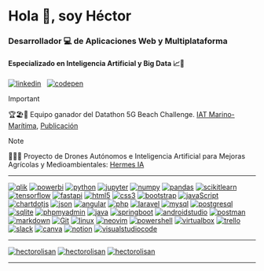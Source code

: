 # Hola 👋, soy Héctor
### Desarrollador 💻 de Aplicaciones Web y Multiplataforma
#### Especializado en Inteligencia Artificial y Big Data 📈🤖

[![linkedin](https://img.shields.io/badge/linkedin-hectorolisan-333B4B?style=for-the-badge&logo=linkedin&logoColor=white&labelColor=101010)](https://www.linkedin.com/in/hectorolisan)
&nbsp;
[![codepen](https://img.shields.io/badge/codepen-hectorolisan-333B4B?style=for-the-badge&logo=codepen&logoColor=white&labelColor=101010)](https://codepen.io/hectorOliSan)

> [!IMPORTANT]
>  🏆🏖️📶 Equipo ganador del Datathon 5G Beach Challenge. [IAT Marino-Marítima](https://www.linkedin.com/posts/iatmarinomar%C3%ADtima_datathon5gbeachchallenge-machinelearning-ugcPost-7132321942690234368-qSax), [Publicación](https://www.linkedin.com/posts/hectorolisan_datathon-datathon5g-datathon5gbeachchallenge-activity-7132123083917656064-FX9H)

> [!NOTE]
> 🌲🚁🧠 Proyecto de Drones Autónomos e Inteligencia Artificial para Mejoras Agrícolas y Medioambientales: [Hermes IA](https://www3.gobiernodecanarias.org/medusa/edublog/ieselrincon/2021/10/29/proyecto-hermesi/)

---

[![qlik](https://img.shields.io/badge/qlik-009848?style=for-the-badge&logo=qlik&logoColor=white&labelColor=101010)]()
[![powerbi](https://img.shields.io/badge/powerbi-F2C811?style=for-the-badge&logo=powerbi&logoColor=white&labelColor=101010)]()
[![python](https://img.shields.io/badge/python-3776AB?style=for-the-badge&logo=python&logoColor=white&labelColor=101010)]()
[![jupyter](https://img.shields.io/badge/jupyter-F37626?style=for-the-badge&logo=jupyter&logoColor=white&labelColor=101010)]()
[![numpy](https://img.shields.io/badge/numpy-013243?style=for-the-badge&logo=numpy&logoColor=white&labelColor=101010)]()
[![pandas](https://img.shields.io/badge/pandas-150458?style=for-the-badge&logo=pandas&logoColor=white&labelColor=101010)]()
[![scikitlearn](https://img.shields.io/badge/scikitlearn-F7931E?style=for-the-badge&logo=scikitlearn&logoColor=white&labelColor=101010)]()
[![tensorflow](https://img.shields.io/badge/tensorflow-FF6F00?style=for-the-badge&logo=tensorflow&logoColor=white&labelColor=101010)]()
[![fastapi](https://img.shields.io/badge/fastapi-009688?style=for-the-badge&logo=fastapi&logoColor=white&labelColor=101010)]()
[![html5](https://img.shields.io/badge/html5-1572B6?style=for-the-badge&logo=html5&logoColor=white&labelColor=101010)]()
[![css3](https://img.shields.io/badge/css3-E34F26?style=for-the-badge&logo=css3&logoColor=white&labelColor=101010)]()
[![bootstrap](https://img.shields.io/badge/bootstrap-7952B3?style=for-the-badge&logo=bootstrap&logoColor=white&labelColor=101010)]()
[![javaScript](https://img.shields.io/badge/javaScript-F7DF1E?style=for-the-badge&logo=javascript&logoColor=white&labelColor=101010)]()
[![chartdotjs](https://img.shields.io/badge/chartdotjs-FF6384?style=for-the-badge&logo=chartdotjs&logoColor=white&labelColor=101010)]()
[![json](https://img.shields.io/badge/json-000000?style=for-the-badge&logo=json&logoColor=white&labelColor=101010)]()
[![angular](https://img.shields.io/badge/angular-E23237?style=for-the-badge&logo=angular&logoColor=white&labelColor=101010)]()
[![php](https://img.shields.io/badge/php-777BB4?style=for-the-badge&logo=php&logoColor=white&labelColor=101010)]()
[![laravel](https://img.shields.io/badge/laravel-FF2D20?style=for-the-badge&logo=laravel&logoColor=white&labelColor=101010)]()
[![mysql](https://img.shields.io/badge/mysql-4479A1?style=for-the-badge&logo=mysql&logoColor=white&labelColor=101010)]()
[![postgresql](https://img.shields.io/badge/postgresql-4169E1?style=for-the-badge&logo=postgresql&logoColor=white&labelColor=101010)]()
[![sqlite](https://img.shields.io/badge/sqlite-003B57?style=for-the-badge&logo=sqlite&logoColor=white&labelColor=101010)]()
[![phpmyadmin](https://img.shields.io/badge/phpmyadmin-6C78AF?style=for-the-badge&logo=phpmyadmin&logoColor=white&labelColor=101010)]()
[![java](https://img.shields.io/badge/java-EC2025?style=for-the-badge&logo=openjdk&logoColor=white&labelColor=101010)]()
[![springboot](https://img.shields.io/badge/springboot-6DB33F?style=for-the-badge&logo=springboot&logoColor=white&labelColor=101010)]()
[![androidstudio](https://img.shields.io/badge/androidstudio-3DDC84?style=for-the-badge&logo=androidstudio&logoColor=white&labelColor=101010)]()
[![postman](https://img.shields.io/badge/postman-FF6C37?style=for-the-badge&logo=postman&logoColor=white&labelColor=101010)]()
[![markdown](https://img.shields.io/badge/markdown-000000?style=for-the-badge&logo=markdown&logoColor=white&labelColor=101010)]()
[![Git](https://img.shields.io/badge/Git-EC2025?style=for-the-badge&logo=git&logoColor=white&labelColor=101010)]()
[![linux](https://img.shields.io/badge/linux-FCC624?style=for-the-badge&logo=linux&logoColor=white&labelColor=101010)]()
[![neovim](https://img.shields.io/badge/neovim-57A143?style=for-the-badge&logo=neovim&logoColor=white&labelColor=101010)]()
[![powershell](https://img.shields.io/badge/powershell-5391FE?style=for-the-badge&logo=powershell&logoColor=white&labelColor=101010)]()
[![virtualbox](https://img.shields.io/badge/virtualbox-183A61?style=for-the-badge&logo=virtualbox&logoColor=white&labelColor=101010)]()
[![trello](https://img.shields.io/badge/trello-0052CC?style=for-the-badge&logo=trello&logoColor=white&labelColor=101010)]()
[![slack](https://img.shields.io/badge/slack-4A154B?style=for-the-badge&logo=slack&logoColor=white&labelColor=101010)]()
[![canva](https://img.shields.io/badge/canva-00C4CC?style=for-the-badge&logo=canva&logoColor=white&labelColor=101010)]()
[![notion](https://img.shields.io/badge/notion-000000?style=for-the-badge&logo=notion&logoColor=white&labelColor=101010)]()
[![visualstudiocode](https://img.shields.io/badge/visualstudiocode-007ACC?style=for-the-badge&logo=visualstudiocode&logoColor=white&labelColor=101010)]()

---

[![hectorolisan](https://github-readme-stats.vercel.app/api?username=hectorolisan&show_icons=true&locale=es&title_color=333B4B&hide_title=true&icon_color=333B4B&bg_color=00000000&text_color=FFFFFF&card_width=500)]()
[![hectorolisan](https://github-readme-stats.vercel.app/api/top-langs?username=hectorOliSan&theme=dark&show_icons=true&locale=es&layout=compact&line_height=20&bg_color=00000000&card_width=400)]()
[![hectorolisan](https://github-readme-streak-stats.herokuapp.com?user=hectorolisan&locale=es&theme=dark&date_format=j%20M%5B%20Y%5D&background=00000000&fire=333B4B&ring=333B4B&currStreakLabel=333B4B&card_width=900)]()

---
